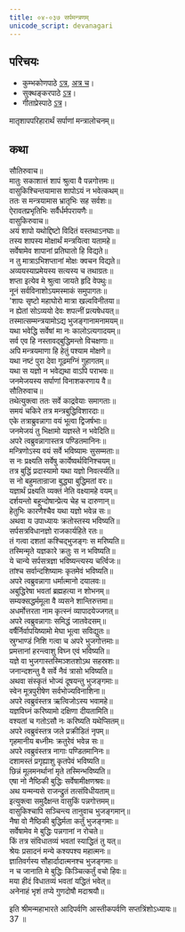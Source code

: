 ```yaml
---  
title: ०४-०३७ सर्पमन्त्रणम्
unicode_script: devanagari
---  
```


## परिचयः
- कुम्भकोणपाठे [ऽत्र](https://archive.org/details/mahAbhArata-kumbhakoNam/page/n369), [अत्र च](https://sanskritdocuments.org/mirrors/mahabharata/mbhK/mahabharata-k-01-sa.html)।
- सुक्थङ्करपाठे [ऽत्र](http://bombay.indology.info/mahabharata/text/UD/MBh01.txt)।
- गीताप्रेस्पाठे [ऽत्र](https://archive.org/stream/mahabharata01ramauoft#page/564/mode/2up)।

मातृशापपरिहारार्थं सर्पाणां मन्त्रालोचनम्॥  

## कथा

सौतिरुवाच॥  
मातुः सकाशात्तं शापं श्रुत्वा वै पन्नगोत्तमः॥  
वासुकिश्चिन्तयामास शापोऽयं न भवेत्कथम्॥  
ततः स मन्त्रयामास भ्रातृभिः सह सर्वशः॥  
ऐरावतप्रभृतिभिः सर्वैर्धर्मपरायणैः॥  
वासुकिरुवाच॥  
अयं शापो यथोद्दिष्टो विदितं वस्तथाऽनघाः॥  
तस्य शापस्य मोक्षार्थं मन्त्रयित्वा यतामहे॥  
सर्वेषामेव शापानां प्रतिघातो हि विद्यते॥  
न तु मात्राऽभिशप्तानां मोक्षः क्वचन विद्यते॥  
अव्ययस्याप्रमेयस्य सत्यस्य च तथाग्रतः॥  
शप्ता इत्येव मे श्रुत्वा जायते हृदि वेपथुः॥  
नूनं सर्वविनाशोऽयमस्माकं समुपागतः॥  
'शापः सृष्टो महाघोरो मात्रा खल्वविनीतया॥  
न ह्येतां सोऽव्ययो देवः शपत्नीं प्रत्यषेधयत्॥  
तस्मात्सम्मन्त्रयामोऽद्य भुजङ्गानामनामयम्॥  
यथा भवेद्धि सर्वेषां मा नः कालोऽत्यगादयम्॥  
सर्व एव हि नस्तावद्बुद्धिमन्तो विचक्षणाः॥  
अपि मन्त्रयमाणा हि हेतुं पश्याम मोक्षणे॥  
यथा नष्टं पुरा देवा गूढमग्निं गुहागतम्॥  
यथा स यज्ञो न भवेद्यथा वाऽपि पराभवः॥  
जनमेजयस्य सर्पाणां विनाशकरणाय वै॥  
सौतिरुवाच॥  
तथेत्युक्त्वा ततः सर्वे काद्रवेयाः समागताः॥  
समयं चकिरे तत्र मन्त्रबुद्धिविशारदाः॥  
एके तत्राब्रुवन्नागा वयं भूत्वा द्विजर्षभाः॥  
जनमेजयं तु भिक्षामो यज्ञस्ते न भवेदिति॥  
अपरे त्वब्रुवन्नागास्तत्र पण्डितमानिनः॥  
मन्त्रिणोऽस्य वयं सर्वे भविष्यामः सुसम्मताः॥  
स नः प्रक्ष्यति सर्वेषु कार्येष्वर्थविनिश्चयम्॥  
तत्र बुद्धिं प्रदास्यामो यथा यज्ञो निवर्त्स्यति॥  
स नो बहुमतान्राजा बुद्ध्या बुद्धिमतां वरः॥  
यज्ञार्थं प्रक्ष्यति व्यक्तं नेति वक्ष्यामहे वयम्॥  
दर्शयन्तो बहून्दोषान्प्रेत्य चेह च दारुणान्॥  
हेतुभिः कारणैश्चैव यथा यज्ञो भवेन्न सः॥  
अथवा य उपाध्यायः क्रतोस्तस्य भविष्यति॥  
सर्पसत्रविधानज्ञो राजकार्यहिते रतः॥  
तं गत्वा दशतां कश्चिद्भुजङ्गः स मरिष्यति॥  
तस्मिन्मृते यज्ञकारे क्रतुः स न भविष्यति॥  
ये चान्ये सर्पसत्रज्ञा भविष्यन्त्यस्य चर्त्विजः॥  
तांश्च सर्वान्दशिष्यामः कृतमेवं भविष्यति॥  
अपरे त्वब्रुवन्नागा धर्मात्मानो दयालवः॥  
अबुद्धिरेषा भवतां ब्रह्महत्या न शोभनम्॥  
सम्यक्सद्धर्ममूला वै व्यसने शान्तिरुत्तमा॥  
अधर्मोत्तरता नाम कृत्स्नं व्यापादयेज्जगत्॥  
अपरे त्वब्रुवन्नागाः समिद्धं जातवेदसम्॥  
वर्षैर्निर्वापयिष्यामो मेघा भूत्वा सविद्युतः॥  
स्रुग्भाण्डं निशि गत्वा च अपरे भुजगोत्तमाः॥  
प्रमत्तानां हरन्त्वाशु विघ्न एवं भविष्यति॥  
यज्ञे वा भुजगास्तस्मिञ्शतशोऽथ सहस्रशः॥  
जनान्दशन्तु वै सर्वे नैवं त्रासो भविष्यति॥  
अथवा संस्कृतं भोज्यं दूषयन्तु भुजङ्गमाः॥  
स्वेन मूत्रपुरीषेण सर्वभोज्यविनाशिना॥  
अपरे त्वब्रुवंस्तत्र ऋत्विजोऽस्य भवामहे॥  
यज्ञविघ्नं करिष्यामो दक्षिणा दीयतामिति॥  
वश्यतां च गतोऽसौ नः करिष्यति यथेप्सितम्॥  
अपरे त्वब्रुवंस्तत्र जले प्रक्रीडितं नृपम्॥  
गृहमानीय बध्नीमः क्रतुरेवं भवेन्न सः॥  
अपरे त्वब्रुवंस्तत्र नागाः पण्डितमानिनः॥  
दशामस्तं प्रगृह्याशु कृतपेवं भविष्यति॥  
छिन्नं मूलमनर्थानां मृते तस्मिन्भविष्यति॥  
एषा नो नैष्ठिकी बुद्धिः सर्वेषामीक्षणश्रवः॥  
अथ यन्मन्यसे राजन्द्रुतं तत्संविधीयताम्॥  
इत्युक्त्वा समुदैक्षन्त वासुकिं पन्नगोत्तमम्॥  
वासुकिश्चापि सञ्चिन्त्य तानुवाच भुजङ्गमान्॥  
नैषा वो नैष्ठिकी बुद्धिर्मता कर्तुं भुजङ्गमाः॥  
सर्वेषामेव मे बुद्धिः पन्नगानां न रोचते॥  
किं तत्र संविधातव्यं भवतां स्याद्धितं तु यत्॥  
श्रेयः प्रसादनं मन्ये कश्यपश्य महात्मनः॥  
ज्ञातिवर्गस्य सौहार्दादात्मनश्च भुजङ्गमाः॥  
न च जानाति मे बुद्धिः किञ्चित्कर्तुं वचो हिवः॥  
मया हीदं विधातव्यं भवतां यद्धितं भवेत्॥  
अनेनाहं भृशं तप्ये गुणदोषौ मदाश्रयौ॥  

इति श्रीमन्महाभारते आदिपर्वणि आस्तीकपर्वणि सप्तत्रिंशोऽध्यायः॥  
37 ॥  
